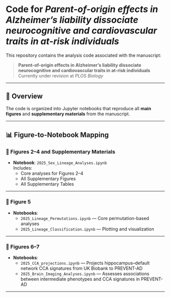 # Code for *Parent-of-origin effects in Alzheimer’s liability dissociate neurocognitive and cardiovascular traits in at-risk individuals*

This repository contains the analysis code associated with the manuscript:

> **Parent-of-origin effects in Alzheimer’s liability dissociate neurocognitive and cardiovascular traits in at-risk individuals**  
> Currently under revision at *PLOS Biology*

---

## 📘 Overview

The code is organized into Jupyter notebooks that reproduce all **main figures** and **supplementary materials** from the manuscript.

---

## 📊 Figure-to-Notebook Mapping

### 🔹 Figures 2–4 and Supplementary Materials

- **Notebook**: `2025_Sex_Lineage_Analyses.ipynb`  
  Includes:
  - Core analyses for Figures 2–4  
  - All Supplementary Figures  
  - All Supplementary Tables

---

### 🔹 Figure 5

- **Notebooks**:
  - `2025_Lineage_Permutations.ipynb` — Core permutation-based analyses  
  - `2025_Lineage_Classification.ipynb` — Plotting and visualization

---

### 🔹 Figures 6–7

- **Notebooks**:
  - `2025_CCA_projections.ipynb`  — Projects hippocampus–default network CCA signatures from UK Biobank to PREVENT-AD
  - `2025_Brain_Imaging_Analyses.ipynb`  — Assesses associations between intermediate phenotypes and CCA signatures in PREVENT-AD

---




